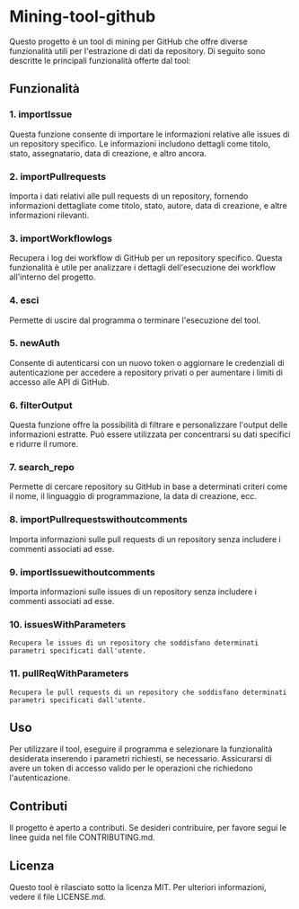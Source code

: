 # Mining-tool-github


Questo progetto è un tool di mining per GitHub che offre diverse funzionalità utili per l'estrazione di dati da repository. Di seguito sono descritte le principali funzionalità offerte dal tool:

## Funzionalità

### 1. importIssue
   Questa funzione consente di importare le informazioni relative alle issues di un repository specifico. Le informazioni includono dettagli come titolo, stato, assegnatario, data di creazione, e altro ancora.

### 2. importPullrequests
   Importa i dati relativi alle pull requests di un repository, fornendo informazioni dettagliate come titolo, stato, autore, data di creazione, e altre informazioni rilevanti.

### 3. importWorkflowlogs
   Recupera i log dei workflow di GitHub per un repository specifico. Questa funzionalità è utile per analizzare i dettagli dell'esecuzione dei workflow all'interno del progetto.

### 4. esci
   Permette di uscire dal programma o terminare l'esecuzione del tool.

### 5. newAuth
   Consente di autenticarsi con un nuovo token o aggiornare le credenziali di autenticazione per accedere a repository privati o per aumentare i limiti di accesso alle API di GitHub.

### 6. filterOutput
   Questa funzione offre la possibilità di filtrare e personalizzare l'output delle informazioni estratte. Può essere utilizzata per concentrarsi su dati specifici e ridurre il rumore.

### 7. search_repo
   Permette di cercare repository su GitHub in base a determinati criteri come il nome, il linguaggio di programmazione, la data di creazione, ecc.

### 8. importPullrequestswithoutcomments
   Importa informazioni sulle pull requests di un repository senza includere i commenti associati ad esse.

### 9. importIssuewithoutcomments
   Importa informazioni sulle issues di un repository senza includere i commenti associati ad esse.

### 10. issuesWithParameters
    Recupera le issues di un repository che soddisfano determinati parametri specificati dall'utente.

### 11. pullReqWithParameters
    Recupera le pull requests di un repository che soddisfano determinati parametri specificati dall'utente.

## Uso

Per utilizzare il tool, eseguire il programma e selezionare la funzionalità desiderata inserendo i parametri richiesti, se necessario. Assicurarsi di avere un token di accesso valido per le operazioni che richiedono l'autenticazione.

## Contributi

Il progetto è aperto a contributi. Se desideri contribuire, per favore segui le linee guida nel file CONTRIBUTING.md.

## Licenza

Questo tool è rilasciato sotto la licenza MIT. Per ulteriori informazioni, vedere il file LICENSE.md.
